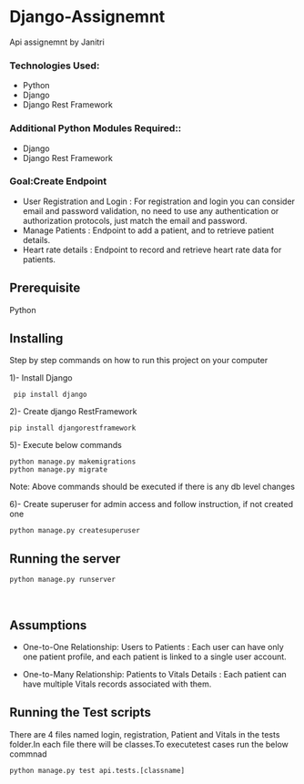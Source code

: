 # Django-Assignemnt
Api assignemnt by Janitri

### Technologies Used: 
+ Python
+ Django
+ Django Rest Framework

### Additional Python Modules Required:: 
+ Django
+ Django Rest Framework

### Goal:Create Endpoint 
+  User Registration and Login : For registration and login you can consider
email and password validation, no need to use any authentication or
authorization protocols, just match the email and password.
+  Manage Patients : Endpoint to add a patient, and to retrieve patient details.
+  Heart rate details : Endpoint to record and retrieve heart rate data for
patients.

## Prerequisite
Python 

## Installing

Step by step commands on how to run this project on your computer

1)- Install Django

```
 pip install django
```

2)- Create django RestFramework

```
pip install djangorestframework
```

5)- Execute below commands

```
python manage.py makemigrations
python manage.py migrate
```
Note: Above commands should be executed if there is any db level changes

6)- Create superuser for admin access and follow instruction, if not created one

```
python manage.py createsuperuser
```

## Running the server

```
python manage.py runserver
```

<br>

## Assumptions 

+ One-to-One Relationship: Users to Patients : Each user can have only one patient profile, and each patient is linked to a single user account.
  
+ One-to-Many Relationship: Patients to Vitals Details : Each patient can have multiple Vitals records associated with them.
  
## Running the Test scripts

There are 4 files named login, registration, Patient and Vitals in the tests folder.In each file there will be classes.To executetest cases run the below commnad
```
python manage.py test api.tests.[classname]
```

